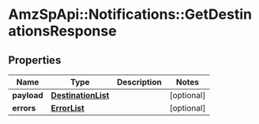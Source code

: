 # AmzSpApi::Notifications::GetDestinationsResponse

## Properties
Name | Type | Description | Notes
------------ | ------------- | ------------- | -------------
**payload** | [**DestinationList**](DestinationList.md) |  | [optional] 
**errors** | [**ErrorList**](ErrorList.md) |  | [optional] 

